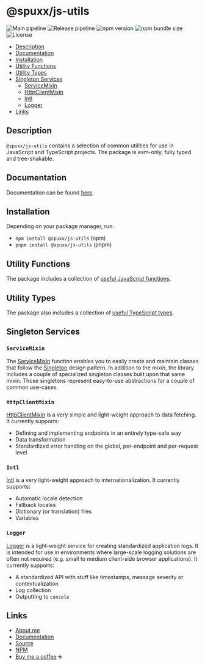 # @spuxx/js-utils

![Main pipeline](https://github.com/spuxx-dev/jslibs/actions/workflows/main.yml/badge.svg)
![Release pipeline](https://github.com/spuxx-dev/jslibs/actions/workflows/release_js_utils.yml/badge.svg)
![npm version](https://img.shields.io/npm/v/%40spuxx%2Fjs-utils)
![npm bundle size](https://img.shields.io/bundlephobia/min/%40spuxx%2Fjs-utils)
![License](https://img.shields.io/github/license/spuxx-dev/jslibs)

<!-- vscode-markdown-toc -->

- [Description](#Description)
- [Documentation](#Documentation)
- [Installation](#Installation)
- [Utility Functions](#UtilityFunctions)
- [Utility Types](#UtilityTypes)
- [Singleton Services](#SingletonServices)
  - [ServiceMixin](#ServiceMixin)
  - [HttpClientMixin](#HttpClientMixin)
  - [Intl](#Intl)
  - [Logger](#Logger)
- [Links](#Links)

<!-- vscode-markdown-toc-config
	numbering=false
	autoSave=true
	/vscode-markdown-toc-config -->
<!-- /vscode-markdown-toc -->

## <a name='Description'></a>Description

`@spuxx/js-utils` contains a selection of common utilities for use in JavaScript and TypeScript projects. The package is esm-only, fully typed and tree-shakable.

## <a name='Documentation'></a>Documentation

Documentation can be found [here](https://spuxx-dev.github.io/jslibs).

## <a name='Installation'></a>Installation

Depending on your package manager, run:

- `npm install @spuxx/js-utils` (npm)
- `pnpm install @spuxx/js-utils` (pnpm)

## <a name='UtilityFunctions'></a>Utility Functions

The package includes a collection of [useful JavaScript functions](https://github.com/spuxx-dev/jslibs/tree/main/packages/js-utils/src/utils/).

## <a name='UtilityTypes'></a>Utility Types

The package also includes a collection of [useful TypeScript types](https://github.com/spuxx-dev/jslibs/tree/main/packages/js-utils/src/types/public/).

## <a name='SingletonServices'></a>Singleton Services

### <a name='ServiceMixin'></a>`ServiceMixin`

The [ServiceMixin](https://github.com/spuxx-dev/jslibs/tree/main/packages/js-utils/src/services/mixin/service-mixin.ts) function enables you to easily create and maintain classes that follow the [Singleton](https://en.wikipedia.org/wiki/Singleton_pattern) design pattern. In addition to the mixin, the library includes a couple of specialized singleton classes built upon that same mixin. Those singletons represent easy-to-use abstractions for a couple of common use-cases.

### <a name='HttpClientMixin'></a>`HttpClientMixin`

[HttpClientMixin](https://github.com/spuxx-dev/jslibs/tree/main/packages/js-utils/src/services/http-client-mixin/http-client.service-mixin.ts) is a very simple and light-weight approach to data fetching. It currently supports:

- Defining and implementing endpoints in an entirely type-safe way
- Data transformation
- Standardized error handling on the global, per-endpoint and per-request level

### <a name='Intl'></a>`Intl`

[Intl](https://github.com/spuxx-dev/jslibs/tree/main/packages/js-utils/src/services/intl/intl.service.ts) is a very light-weight approach to internationalization. It currently supports:

- Automatic locale detection
- Fallback locales
- Dictionary (or translation) files
- Variables

### <a name='Logger'></a>`Logger`

[Logger](https://github.com/spuxx-dev/jslibs/tree/main/packages/js-utils/src//services/logger/logger.service.ts) is a light-weight service for creating standardized application logs. It is intended for use in environments where large-scale logging solutions are often not required (e.g. small to medium client-side browser applications). It currently supports:

- A standardized API with stuff like timestamps, message severity or contextualization
- Log collection
- Outputting to `console`

## <a name='Links'></a>Links

- [About me](https://spuxx.dev/)
- [Documentation](https://spuxx-dev.github.io/jslibs/?path=/docs/js-utils-introduction--docs)
- [Source](https://github.com/spuxx-dev/jslibs)
- [NPM](https://www.npmjs.com/package/@spuxx/js-utils)
- [Buy me a coffee](https://buymeacoffee.com/spuxx) ☕️
